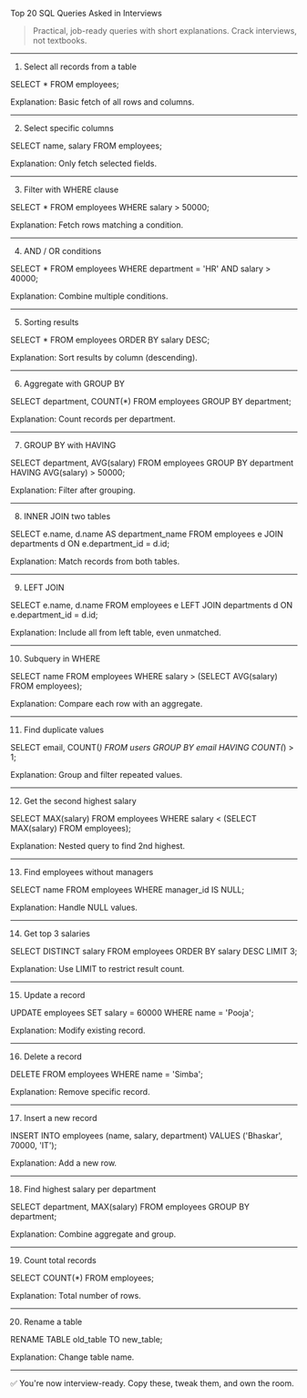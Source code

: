 Top 20 SQL Queries Asked in Interviews

> Practical, job-ready queries with short explanations. Crack interviews, not textbooks.




---

1. Select all records from a table

SELECT * FROM employees;

Explanation: Basic fetch of all rows and columns.


---

2. Select specific columns

SELECT name, salary FROM employees;

Explanation: Only fetch selected fields.


---

3. Filter with WHERE clause

SELECT * FROM employees WHERE salary > 50000;

Explanation: Fetch rows matching a condition.


---

4. AND / OR conditions

SELECT * FROM employees WHERE department = 'HR' AND salary > 40000;

Explanation: Combine multiple conditions.


---

5. Sorting results

SELECT * FROM employees ORDER BY salary DESC;

Explanation: Sort results by column (descending).


---

6. Aggregate with GROUP BY

SELECT department, COUNT(*) FROM employees GROUP BY department;

Explanation: Count records per department.


---

7. GROUP BY with HAVING

SELECT department, AVG(salary) 
FROM employees 
GROUP BY department 
HAVING AVG(salary) > 50000;

Explanation: Filter after grouping.


---

8. INNER JOIN two tables

SELECT e.name, d.name AS department_name 
FROM employees e 
JOIN departments d ON e.department_id = d.id;

Explanation: Match records from both tables.


---

9. LEFT JOIN

SELECT e.name, d.name 
FROM employees e 
LEFT JOIN departments d ON e.department_id = d.id;

Explanation: Include all from left table, even unmatched.


---

10. Subquery in WHERE

SELECT name FROM employees 
WHERE salary > (SELECT AVG(salary) FROM employees);

Explanation: Compare each row with an aggregate.


---

11. Find duplicate values

SELECT email, COUNT(*) 
FROM users 
GROUP BY email 
HAVING COUNT(*) > 1;

Explanation: Group and filter repeated values.


---

12. Get the second highest salary

SELECT MAX(salary) 
FROM employees 
WHERE salary < (SELECT MAX(salary) FROM employees);

Explanation: Nested query to find 2nd highest.


---

13. Find employees without managers

SELECT name FROM employees 
WHERE manager_id IS NULL;

Explanation: Handle NULL values.


---

14. Get top 3 salaries

SELECT DISTINCT salary 
FROM employees 
ORDER BY salary DESC 
LIMIT 3;

Explanation: Use LIMIT to restrict result count.


---

15. Update a record

UPDATE employees 
SET salary = 60000 
WHERE name = 'Pooja';

Explanation: Modify existing record.


---

16. Delete a record

DELETE FROM employees 
WHERE name = 'Simba';

Explanation: Remove specific record.


---

17. Insert a new record

INSERT INTO employees (name, salary, department) 
VALUES ('Bhaskar', 70000, 'IT');

Explanation: Add a new row.


---

18. Find highest salary per department

SELECT department, MAX(salary) 
FROM employees 
GROUP BY department;

Explanation: Combine aggregate and group.


---

19. Count total records

SELECT COUNT(*) FROM employees;

Explanation: Total number of rows.


---

20. Rename a table

RENAME TABLE old_table TO new_table;

Explanation: Change table name.


---

✅ You're now interview-ready. Copy these, tweak them, and own the room.

